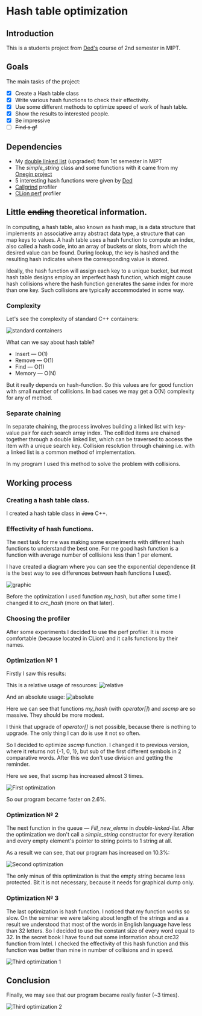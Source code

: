 # Hash table optimization

## Introduction
This is a students project from [Ded's](ded32.ru) course of 2nd semester in MIPT.  

## Goals
The main tasks of the project:

- [x] Create a Hash table class
- [x] Write various hash functions to check their effectivity.
- [x] Use some different methods to optimize speed of work of hash table. 
- [x] Show the results to interested people.
- [x] Be impressive
- [ ] ~~Find a gf~~

## Dependencies

* My [double linked list](https://github.com/Mikipaw/MIPT-1sem/tree/master/MIPT_1sem/List) (upgraded) from 1st semester in MIPT
* The _simple_string_ class and some functions with it came from my [Onegin project](https://github.com/Mikipaw/MIPT-1sem/tree/master/MIPT_1sem/Onegin)
* 5 interesting hash functions were given by [Ded](ded32.ru)
* [Callgrind](https://valgrind.org/docs/manual/cl-manual.html) profiler
* [CLion perf](https://www.jetbrains.com/help/clion/cpu-profiler.html) profiler

## Little ~~ending~~ theoretical information.

In computing, a hash table, also known as hash map, is a data structure that implements an associative array abstract data type, a structure that can map keys to values. A hash table uses a hash function to compute an index, also called a hash code, into an array of buckets or slots, from which the desired value can be found. During lookup, the key is hashed and the resulting hash indicates where the corresponding value is stored.

Ideally, the hash function will assign each key to a unique bucket, but most hash table designs employ an imperfect hash function, which might cause hash collisions where the hash function generates the same index for more than one key. Such collisions are typically accommodated in some way.

### Complexity

Let's see the complexity of standard C++ containers:

![standard containers](pictures/img.png)

What can we say about hash table?

* Insert — O(1)
* Remove — O(1)
* Find — O(1)
* Memory — O(N)

But it really depends on hash-function. So this values are for good function with small number of collisions.
In bad cases we may get a O(N) complexity for any of method.

### Separate chaining

In separate chaining, the process involves building a linked list with key-value pair for each search array index. 
The collided items are chained together through a double linked list, which can be traversed to access the item with a unique search key. 
Collision resolution through chaining i.e. with a linked list is a common method of implementation.

In my program I used this method to solve the problem with collisions.

## Working process

### Creating a hash table class.

I created a hash table class in ~~Java~~ C++.

### Effectivity of hash functions.

The next task for me was making some experiments with different hash functions to understand the best one.
For me good hash function is a function with average number of collisions less than 1 per element.

I have created a diagram where you can see the exponential dependence (it is the best way to see differences between hash functions I used).

![graphic](pictures/nocodhf.png)

Before the optimization I used function _my_hash_, but after some time I changed it to _crc_hash_ (more on that later).

### Choosing the profiler

After some experiments I decided to use the perf profiler. It is more comfortable (because located in CLion) and it calls functions by their names.

### Optimization № 1

Firstly I saw this results:

This is a relative usage of resources: 
![relative](pictures/relative.jpg)

And an absolute usage:
![absolute](pictures/absolute.jpg)

Here we can see that functions _my_hash_ (with _operator[]_) and _sscmp_ are so massive.
They should be more modest.

I think that upgrade of _operator[]_ is not possible, because there is nothing to upgrade.
The only thing I can do is use it not so often.

So I decided to optimize _sscmp_ function.
I changed it to previous version, where it returns not {-1, 0, 1}, but sub of the first different symbols in 2 comparative words.
After this we don't use division and getting the reminder.

Here we see, that sscmp has increased almost 3 times. 

![First optimization](pictures/first.jpg)

So our program became faster on 2.6%.

### Optimization № 2

The next function in the queue — _Fill_new_elems_ in _double-linked-list_. After the optimization we don't call a _simple_string_ constructor for every iteration and
every empty element's pointer to string points to 1 string at all.

As a result we can see, that our program has increased on 10.3%:

![Second optimization](pictures/second.jpg)

The only minus of this optimization is that the empty string became less protected. Bit it is not necessary, because it needs for graphical dump only.

### Optimization № 3

The last optimization is hash function. I noticed that my function works so slow.
On the seminar we were talking about length of the strings and as a result we understood that most of
the words in English language have less than 32 letters. So I decided to use the constant size of every word equal to 32.
In the secret book I have found out some information about crc32 function from Intel. 
I checked the effectivity of this hash function and this function was better than mine in number of collisions and in speed.

![Third optimization 1](pictures/third1.jpg)

## Conclusion

Finally, we may see that our program became really faster (~3 times).

![Third optimization 2](pictures/third2.png)
